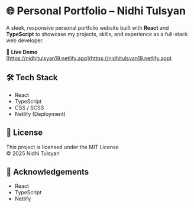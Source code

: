 # 🌐 Personal Portfolio – Nidhi Tulsyan

A sleek, responsive personal portfolio website built with **React** and **TypeScript** to showcase my projects, skills, and experience as a full-stack web developer.

🔗 **Live Demo**  
[https://nidhitulsyan19.netlify.app](https://nidhitulsyan19.netlify.app)

## 🛠️ Tech Stack
- React
- TypeScript
- CSS / SCSS
- Netlify (Deployment)

## 📄 License
This project is licensed under the MIT License  
© 2025 Nidhi Tulsyan

## 🙌 Acknowledgements
- React
- TypeScript
- Netlify
